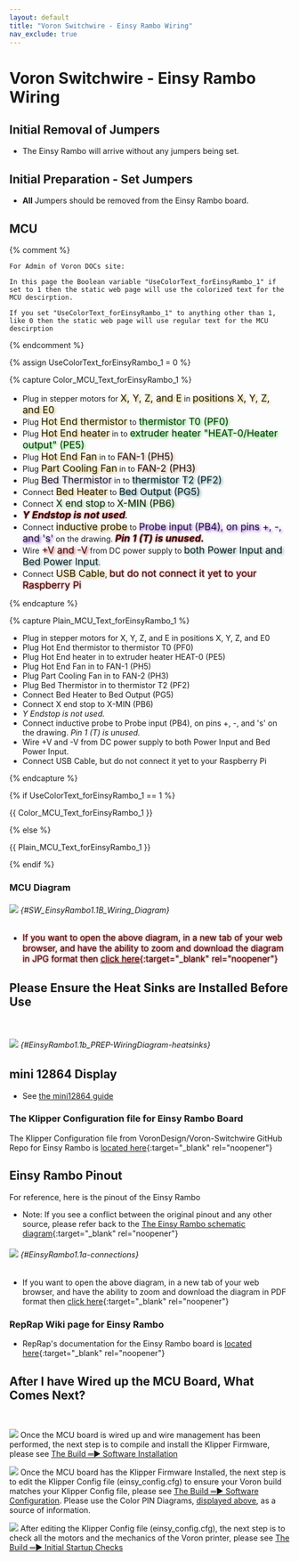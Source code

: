 ```yaml
---
layout: default
title: "Voron Switchwire - Einsy Rambo Wiring"
nav_exclude: true
---
```

<div>

<!--
To be able to supply the Voron user and Voron Helper staff with an easy access LINK for all diagrams, I tested
a couple of different methods.  I found one method that allowed the user to left-click on the diagram
and it would open the diagram up in the web browser. I choose to not use this method because ther would be
a lot of Voron users who probably would activate this by accident and then not beable to get themselves back.

The method I choose was one that will display the LINK symbol to the left of the diagram and without adding
any title text. I ended up using header 6 with a blank title and then I use a Kramdown Syntax for specifying
a Header ID.

If I use the GFM Parser for creating a header anchor with an empty title the static web page produced
DOES NOT show the LINK symbol to the left of the diagram. The Link is setup but only I can use it in the 
web page code. An outside Voron Helper could not access the Link Address.  The GFM Parser syntax for "header anchors" forces you to use a text in the title.  If you use a title text then the LINK symbol will be generated.

But with further reading I found that Kramdown Parser does allow a "title text of empty" which produces the LINK symbol to the left of the diagram and generates the LINK address that Voron Users and Voron Helpers can access by right-clicking on the LINK symbol. The documentation for this can be found at https://kramdown.gettalong.org/syntax.html#headers ; look for "Specifying a Header ID"
-->

</div>

# Voron Switchwire - Einsy Rambo Wiring

## Initial Removal of Jumpers

* The Einsy Rambo will arrive without any jumpers being set.

## Initial Preparation - Set Jumpers

* **All** Jumpers should be removed from the Einsy Rambo board.

## MCU

{% comment %}

    For Admin of Voron DOCs site:

    In this page the Boolean variable "UseColorText_forEinsyRambo_1" if set to 1 then the static web page will use the colorized text for the MCU descirption.

    If you set "UseColorText_forEinsyRambo_1" to anything other than 1, like 0 then the static web page will use regular text for the MCU descirption

{% endcomment %}

{% assign UseColorText_forEinsyRambo_1 = 0 %}

{% capture Color_MCU_Text_forEinsyRambo_1 %}

* Plug in stepper motors for <span style="text-shadow: 2px 2px 5px #cc9900; font-size: 125%;">X, Y, Z, and E</span> in <span style="text-shadow: 2px 2px 5px #cc9900; font-size: 125%;">positions X, Y, Z, and E0</span>
* Plug <span style="text-shadow: 2px 2px 5px #dcc623; font-size: 125%;">Hot End thermistor</span> to <span style="text-shadow: 2px 2px 5px #00ff00; font-size: 125%;">thermistor T0 (PF0)</span>
* Plug <span style="text-shadow: 2px 2px 5px #cc9900; font-size: 125%;">Hot End heater</span> in to <span style="text-shadow: 2px 2px 5px #00ff01; font-size: 125%;">extruder heater "HEAT-0/Heater output" (PE5)</span>
* Plug <span style="text-shadow: 2px 2px 5px #cc9900; font-size: 125%;">Hot End Fan</span> in to <span style="text-shadow: 2px 2px 5px #b8754b; font-size: 125%;">FAN-1 (PH5)</span>
* Plug <span style="text-shadow: 2px 2px 5px #cc9900; font-size: 125%;">Part Cooling Fan</span> in to <span style="text-shadow: 2px 2px 5px #b8754b; font-size: 125%;">FAN-2 (PH3)</span>
* Plug <span style="text-shadow: 2px 2px 5px #a286c0; font-size: 125%;">Bed Thermistor</span> in to <span style="text-shadow: 2px 2px 5px #0c7b84; font-size: 125%;">thermistor T2 (PF2)</span>
* Connect <span style="text-shadow: 2px 2px 5px #cc9900; font-size: 125%;">Bed Heater</span> to <span style="text-shadow: 2px 2px 5px #0e7a86; font-size: 125%;">Bed Output (PG5)</span>
* Connect <span style="text-shadow: 2px 2px 5px #58b946; font-size: 125%;">X end stop</span> to <span style="text-shadow: 2px 2px 5px #58b946; font-size: 125%;">X-MIN (PB6)</span>
* **_<span style="text-shadow: 0 0 3px #FF0000; font-size: 125%;">Y Endstop is not used</span>._**
* Connect <span style="text-shadow: 2px 2px 5px #cc9900; font-size: 125%;">inductive probe</span> to <span style="text-shadow: 2px 2px 5px #710aef; font-size: 125%;">Probe input (PB4), on pins +, -, and 's'</span> on the drawing.  **_<span style="text-shadow: 0 0 3px #FF0000; font-size: 125%;">Pin 1 (T) is unused.</span>_**
* Wire <span style="text-shadow: 2px 2px 5px red; font-size: 125%;">+V and -V</span> from DC power supply to <span style="text-shadow: 2px 2px 5px #4c959c; font-size: 125%;">both Power Input and Bed Power Input</span>.
* Connect <span style="text-shadow: 2px 2px 5px #cc9900; font-size: 125%;">USB Cable</span>, <span style="text-shadow: 0 0 3px #FF0000; font-size: 125%;">but do not connect it yet to your Raspberry Pi</span>

{% endcapture %}

{% capture Plain_MCU_Text_forEinsyRambo_1 %}

* Plug in stepper motors for X, Y, Z, and E in positions X, Y, Z, and E0
* Plug Hot End thermistor to thermistor T0 (PF0)
* Plug Hot End heater in to extruder heater HEAT-0 (PE5)
* Plug Hot End Fan in to FAN-1 (PH5)
* Plug Part Cooling Fan in to FAN-2 (PH3)
* Plug Bed Thermistor in to thermistor T2 (PF2)
* Connect Bed Heater to Bed Output (PG5)
* Connect X end stop to X-MIN (PB6)
* _Y Endstop is not used._
* Connect inductive probe to Probe input (PB4), on pins +, -, and 's' on the drawing.  _Pin 1 (T) is unused._
* Wire +V and -V from DC power supply to both Power Input and Bed Power Input.
* Connect USB Cable, but do not connect it yet to your Raspberry Pi

{% endcapture %}

{% if UseColorText_forEinsyRambo_1 == 1 %}

{{ Color_MCU_Text_forEinsyRambo_1 }}

{% else %}

{{ Plain_MCU_Text_forEinsyRambo_1 }}

{% endif %}

### MCU Diagram

###### ![](./images/SW_EinsyRambo1.1B_Wiring_Diagram_150.jpg) {#SW_EinsyRambo1.1B_Wiring_Diagram}

* <span style="text-shadow: 0 0 3px #FF0000; font-size: 110%;">If you want to open the above diagram, in a new tab of your web browser, and have the ability to zoom and download the diagram in JPG format then [click here](./images/SW_EinsyRambo1.1B_Wiring_Diagram_150.jpg){:target="_blank" rel="noopener"}</span>

## Please Ensure the Heat Sinks are Installed Before Use
<span> <br> </span>

###### ![](./images/EinsyRambo1.1b_PREP-WiringDiagram-heatsinks_150.png) {#EinsyRambo1.1b_PREP-WiringDiagram-heatsinks}

## mini 12864 Display

* See [the mini12864 guide](./mini12864_klipper_guide.md)

### The Klipper Configuration file for Einsy Rambo Board

The Klipper Configuration file from VoronDesign/Voron-Switchwire GitHub Repo for Einsy Rambo is [located here](https://github.com/VoronDesign/Voron-Switchwire/blob/master/Firmware/einsy_config.cfg){:target="_blank" rel="noopener"}

## Einsy Rambo Pinout

For reference, here is the pinout of the Einsy Rambo

* Note: If you see a conflict between the original pinout and any other source, please refer back to the [The Einsy Rambo schematic diagram](<./images/Schematic Prints_Einsy Rambo_1.1a.PDF>){:target="_blank" rel="noopener"}

###### ![](./images/EinsyRambo1.1a-connections.jpg) {#EinsyRambo1.1a-connections}

* If you want to open the above diagram, in a new tab of your web browser, and have the ability to zoom and download the diagram in PDF format then [click here](<./images/EinsyRambo11_Pinout.pdf>){:target="_blank" rel="noopener"}

### RepRap Wiki page for Einsy Rambo

* RepRap's documentation for the Einsy Rambo board is [located here](https://reprap.org/wiki/EinsyRambo){:target="_blank" rel="noopener"}

## After I have Wired up the MCU Board, What Comes Next?<span> <br> </span>
<span> <br> </span>

![](./images/VoronHex_Number_1_small.png)   Once the MCU board is wired up and wire management has been performed, the next step is to compile and install the Klipper Firmware, please see [The Build ═► Software Installation](../../build/software/#software-installation)

![](./images/VoronHex_Number_2_small.png)   Once the MCU board has the Klipper Firmware Installed, the next step is to edit the Klipper Config file (einsy_config.cfg) to ensure your Voron build matches your Klipper Config file, please see [The Build ═► Software Configuration](../../build/software/configuration.html#software-configuration).  Please use the Color PIN Diagrams, [displayed above](#einsy-rambo-pinout), as a source of information. 

![](./images/VoronHex_Number_3_small.png)   After editing the Klipper Config file (einsy_config.cfg), the next step is to check all the motors and the mechanics of the Voron printer, please see [The Build ═► Initial Startup Checks](../../build/startup/#initial-startup-checks)

